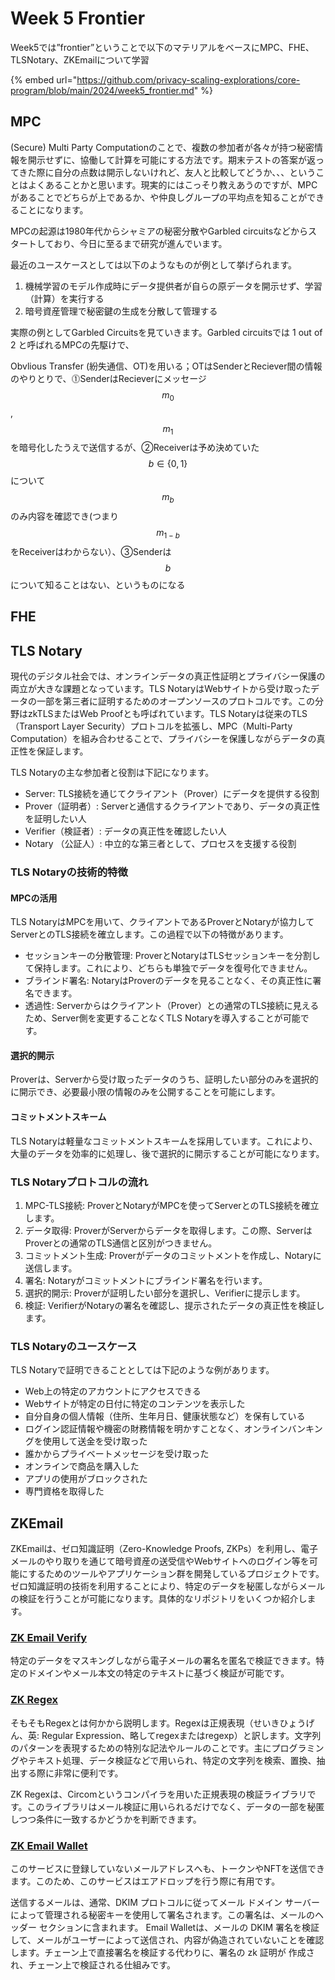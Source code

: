 # Week 5 Frontier

Week5では”frontier”ということで以下のマテリアルをベースにMPC、FHE、TLSNotary、ZKEmailについて学習

{% embed url="https://github.com/privacy-scaling-explorations/core-program/blob/main/2024/week5_frontier.md" %}

## MPC

(Secure) Multi Party Computationのことで、複数の参加者が各々が持つ秘密情報を開示せずに、協働して計算を可能にする方法です。期末テストの答案が返ってきた際に自分の点数は開示しないけれど、友人と比較してどうか、、、ということはよくあることかと思います。現実的にはこっそり教えあうのですが、MPCがあることでどちらが上であるか、や仲良しグループの平均点を知ることができることになります。

MPCの起源は1980年代からシャミアの秘密分散やGarbled circuitsなどからスタートしており、今日に至るまで研究が進んでいます。

最近のユースケースとしては以下のようなものが例として挙げられます。

1. 機械学習のモデル作成時にデータ提供者が自らの原データを開示せず、学習（計算）を実行する
2. 暗号資産管理で秘密鍵の生成を分散して管理する

実際の例としてGarbled Circuitsを見ていきます。Garbled circuitsでは 1 out of 2 と呼ばれるMPCの先駆けで、

Obvlious Transfer (紛失通信、OT)を用いる；OTはSenderとReciever間の情報のやりとりで、⓵SenderはRecieverにメッセージ $$m_0$$ , $$m_1$$を暗号化したうえで送信するが、②Receiverは予め決めていた $$b \in \{0,1\}$$について $$m_b$$のみ内容を確認でき(つまり $$m_{1-b}$$をReceiverはわからない）、③Senderは $$b$$ について知ることはない、というものになる

## FHE



## TLS Notary

現代のデジタル社会では、オンラインデータの真正性証明とプライバシー保護の両立が大きな課題となっています。TLS NotaryはWebサイトから受け取ったデータの一部を第三者に証明するためのオープンソースのプロトコルです。この分野はzkTLSまたはWeb Proofとも呼ばれています。TLS Notaryは従来のTLS（Transport Layer Security）プロトコルを拡張し、MPC（Multi-Party Computation）を組み合わせることで、プライバシーを保護しながらデータの真正性を保証します。

TLS Notaryの主な参加者と役割は下記になります。

* Server: TLS接続を通じてクライアント（Prover）にデータを提供する役割
* Prover（証明者）: Serverと通信するクライアントであり、データの真正性を証明したい人
* Verifier（検証者）: データの真正性を確認したい人
* Notary （公証人）: 中立的な第三者として、プロセスを支援する役割

### TLS Notaryの技術的特徴

#### MPCの活用

TLS NotaryはMPCを用いて、クライアントであるProverとNotaryが協力してServerとのTLS接続を確立します。この過程で以下の特徴があります。

* セッションキーの分散管理: ProverとNotaryはTLSセッションキーを分割して保持します。これにより、どちらも単独でデータを復号化できません。
* ブラインド署名: NotaryはProverのデータを見ることなく、その真正性に署名できます。
* 透過性: Serverからはクライアント（Prover）との通常のTLS接続に見えるため、Server側を変更することなくTLS Notaryを導入することが可能です。

#### 選択的開示

Proverは、Serverから受け取ったデータのうち、証明したい部分のみを選択的に開示でき、必要最小限の情報のみを公開することを可能にします。

#### コミットメントスキーム

TLS Notaryは軽量なコミットメントスキームを採用しています。これにより、大量のデータを効率的に処理し、後で選択的に開示することが可能になります。

### TLS Notaryプロトコルの流れ

1. MPC-TLS接続: ProverとNotaryがMPCを使ってServerとのTLS接続を確立します。
2. データ取得: ProverがServerからデータを取得します。この際、ServerはProverとの通常のTLS通信と区別がつきません。
3. コミットメント生成: Proverがデータのコミットメントを作成し、Notaryに送信します。
4. 署名: Notaryがコミットメントにブラインド署名を行います。
5. 選択的開示: Proverが証明したい部分を選択し、Verifierに提示します。
6. 検証: VerifierがNotaryの署名を確認し、提示されたデータの真正性を検証します。

### TLS Notaryのユースケース

TLS Notaryで証明できることとしては下記のような例があります。

* Web上の特定のアカウントにアクセスできる
* Webサイトが特定の日付に特定のコンテンツを表示した
* 自分自身の個人情報（住所、生年月日、健康状態など）を保有している
* ログイン認証情報や機密の財務情報を明かすことなく、オンラインバンキングを使用して送金を受け取った
* 誰かからプライベートメッセージを受け取った
* オンラインで商品を購入した
* アプリの使用がブロックされた
* 専門資格を取得した

## ZKEmail

ZKEmailは、ゼロ知識証明（Zero-Knowledge Proofs, ZKPs）を利用し、電子メールのやり取りを通じて暗号資産の送受信やWebサイトへのログイン等を可能にするためのツールやアプリケーション群を開発しているプロジェクトです。ゼロ知識証明の技術を利用することにより、特定のデータを秘匿しながらメールの検証を行うことが可能になります。具体的なリポジトリをいくつか紹介します。

### [ZK Email Verify](https://github.com/zkemail/zk-email-verify)

特定のデータをマスキングしながら電子メールの署名を匿名で検証できます。特定のドメインやメール本文の特定のテキストに基づく検証が可能です。

### [ZK Regex](https://github.com/zkemail/zk-regex)

そもそもRegexとは何かから説明します。Regexは正規表現（せいきひょうげん、英: Regular Expression、略してregexまたはregexp）と訳します。文字列のパターンを表現するための特別な記法やルールのことです。主にプログラミングやテキスト処理、データ検証などで用いられ、特定の文字列を検索、置換、抽出する際に非常に便利です。

ZK Regexは、Circomというコンパイラを用いた正規表現の検証ライブラリです。このライブラリはメール検証に用いられるだけでなく、データの一部を秘匿しつつ条件に一致するかどうかを判断できます。

### [ZK Email Wallet](https://github.com/zkemail/emailwallet.org)

このサービスに登録していないメールアドレスへも、トークンやNFTを送信できます。このため、このサービスはエアドロップを行う際に有用です。

送信するメールは、通常、DKIM プロトコルに従ってメール ドメイン サーバーによって管理される秘密キーを使用して署名されます。この署名は、メールのヘッダー セクションに含まれます。 Email Walletは、メールの DKIM 署名を検証して、メールがユーザーによって送信され、内容が偽造されていないことを確認します。チェーン上で直接署名を検証する代わりに、署名の zk 証明が 作成され、チェーン上で検証される仕組みです。
